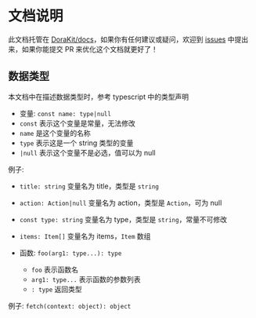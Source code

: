 # 文档说明

此文档托管在 [DoraKit/docs](https://github.com/DoraKit/docs)，如果你有任何建议或疑问，欢迎到 [issues](https://github.com/DoraKit/docs/issues) 中提出来，如果你能提交 PR 来优化这个文档就更好了！

## 数据类型
本文档中在描述数据类型时，参考 typescript 中的类型声明

- 变量: `const name: type|null`
 - `const` 表示这个变量是常量，无法修改
 - `name` 是这个变量的名称
 - `type` 表示这是一个 string 类型的变量
 - `|null` 表示这个变量不是必选，值可以为 null

 例子: 
  - `title: string` 变量名为 title，类型是 `string`
  - `action: Action|null` 变量名为 action，类型是 `Action`，可为 null
  - `const type: string` 变量名为 type，类型是 `string`，常量不可修改
  - `items: Item[]` 变量名为 items，`Item` 数组

- 函数: `foo(arg1: type...): type`
  - `foo` 表示函数名
  - `arg1: type...` 表示函数的参数列表
  - `: type` 返回类型

 例子: `fetch(context: object): object`